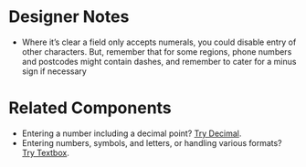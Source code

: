 # Designer Notes
- Where it’s clear a field only accepts numerals, you could disable entry of other characters. But, remember that for some regions, phone numbers and postcodes might contain dashes, and remember to cater for a minus sign if necessary

# Related Components
- Entering a number including a decimal point? [Try Decimal](/components/decimal "Decimal").
- Entering numbers, symbols, and letters, or handling various formats? [Try Textbox](/components/textbox "Textbox").

